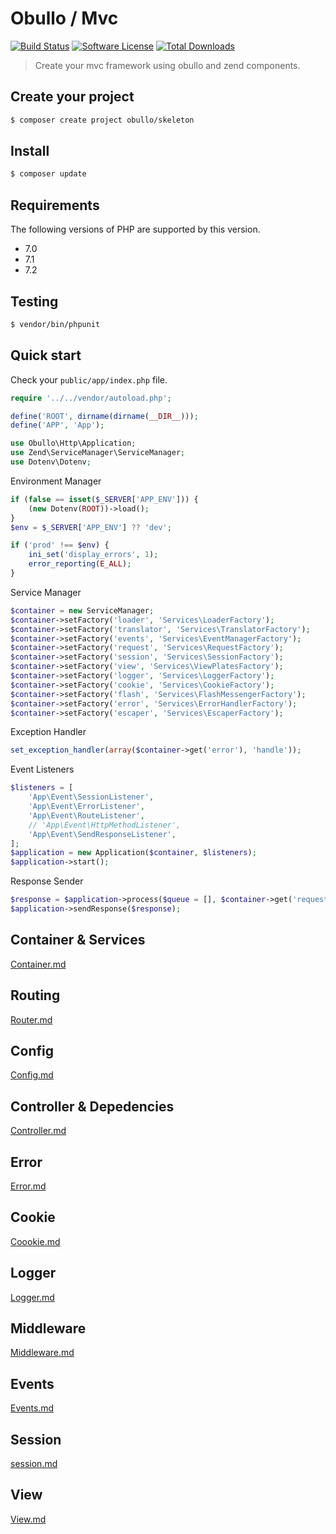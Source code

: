 
# Obullo / Mvc

[![Build Status](https://travis-ci.org/obullo/Mvc.svg?branch=master)](https://travis-ci.org/obullo/Mvc)
[![Software License](https://img.shields.io/badge/license-MIT-brightgreen.svg)](LICENSE.md)
[![Total Downloads](https://img.shields.io/packagist/dt/obullo/mvc.svg)](https://packagist.org/packages/obullo/mvc)

> Create your mvc framework using obullo and zend components.

## Create your project

``` bash
$ composer create project obullo/skeleton
```

## Install

``` bash
$ composer update
```

## Requirements

The following versions of PHP are supported by this version.

* 7.0
* 7.1
* 7.2

## Testing

``` bash
$ vendor/bin/phpunit
```

## Quick start

Check your `public/app/index.php` file.

```php
require '../../vendor/autoload.php';

define('ROOT', dirname(dirname(__DIR__)));
define('APP', 'App');

use Obullo\Http\Application;
use Zend\ServiceManager\ServiceManager;
use Dotenv\Dotenv;
```

Environment Manager

```php
if (false == isset($_SERVER['APP_ENV'])) {
    (new Dotenv(ROOT))->load();
}
$env = $_SERVER['APP_ENV'] ?? 'dev';

if ('prod' !== $env) {
    ini_set('display_errors', 1);  
    error_reporting(E_ALL);
}
```

Service Manager

```php
$container = new ServiceManager;
$container->setFactory('loader', 'Services\LoaderFactory');
$container->setFactory('translator', 'Services\TranslatorFactory');
$container->setFactory('events', 'Services\EventManagerFactory');
$container->setFactory('request', 'Services\RequestFactory');
$container->setFactory('session', 'Services\SessionFactory');
$container->setFactory('view', 'Services\ViewPlatesFactory');
$container->setFactory('logger', 'Services\LoggerFactory');
$container->setFactory('cookie', 'Services\CookieFactory');
$container->setFactory('flash', 'Services\FlashMessengerFactory');
$container->setFactory('error', 'Services\ErrorHandlerFactory');
$container->setFactory('escaper', 'Services\EscaperFactory');
```

Exception Handler

```php
set_exception_handler(array($container->get('error'), 'handle'));
```

Event Listeners

```php
$listeners = [
    'App\Event\SessionListener',
    'App\Event\ErrorListener',
    'App\Event\RouteListener',
    // 'App\Event\HttpMethodListener',
    'App\Event\SendResponseListener',
];
$application = new Application($container, $listeners);
$application->start();
```

Response Sender

```php
$response = $application->process($queue = [], $container->get('request'));
$application->sendResponse($response);
```

## Container & Services

[Container.md](/en/container.md)

## Routing

[Router.md](/en/router.md)

## Config

[Config.md](/en/config.md)

## Controller & Depedencies

[Controller.md](/en/controller.md)

## Error

[Error.md](/en/error.md)

## Cookie

[Coookie.md](/en/cookie.md)

## Logger

[Logger.md](/en/logger.md)

## Middleware

[Middleware.md](/en/middleware.md)

## Events

[Events.md](/en/events.md)

## Session

[session.md](/en/session.md)

## View

[View.md](/en/view.md)